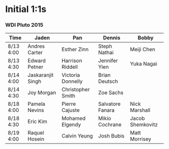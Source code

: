 # Initial 1:1s
### WDI Pluto 2015

| Time      | Jaden              | Pan                   | Dennis               | Bobby               |
|-----------|--------------------|-----------------------|----------------------|---------------------|
| 8/13 4:00 | Andres Carter      | Esther Zinn           |   Steph Nathai       | Meiji Chen          |
| 8/13 4:30 | Edward Petner      | Harrison Riddell      |   Jennifer Yien      | Yuka Nagai          |
| 8/14 4:00 | Jaskaranjit Singh  | Victoria Donnelly     |   Brian Deutsch      |                     |
| 8/14 4:30 | Joy Morgan         | Christopher Smith     |   Zoe Sachs          |                     |
| 8/18 4:00 | Pamela Nevins      | Pierre Cajuste        |   Salvatore Fanara   | Nick Marshall       |
| 8/18 4:30 | Eric Kim           | Mohamed Elgendy       |   Mikio Cochrane     | Jacob Shemkovitz    |
| 8/19 4:00 | Raquel Hosein      | Calvin Yeung          |   Josh Bubis         | Matt Morrisey       |
